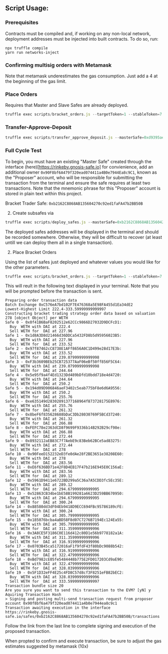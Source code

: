 
## Script Usage:

### Prerequisites

Contracts must be compiled and, if working on any non-local network, deployment addresses must be injected into built contracts.
To do so, run:

```
npx truffle compile
yarn run networks-inject
```

### Confirming multisig orders with Metamask

Note that metamask underestimates the gas consumption. Just add a 4 at the beginning of the gas limit.

### Place Orders

Requires that Master and Slave Safes are already deployed.

```js
truffle exec scripts/bracket_orders.js --targetToken=1 --stableToken=7 --targetPrice 270 --masterSafe=0xd9395aeE9141a3Efeb6d16057c8f67fBE296734c --slaves=0xb947de73ADe9aBC6D57eb34B2CC2efd41f646636,0xfA4a18c2218945bC018BF94D093BCa66c88D3c40 --network=rinkeby
```

### Transfer-Approve-Deposit

```js
truffle exec scripts/transfer_approve_deposit.js --masterSafe=0xd9395aeE9141a3Efeb6d16057c8f67fBE296734c --depositFile="./data/depositList.json" --network=rinkeby
```





### Full Cycle Test

To begin, you must have an existing "Master Safe" created through the interface (here)[https://rinkeby.gnosis-safe.io] for convienience, add an additional owner `0x90F8bf6A479f320ead074411a4B0e7944Ea8c9C1`, known as the  "Proposer" account, who will be responsible for submitting the transaction from the terminal and ensure the safe requires at least two transactions. Note that the mnemonic phrase for this "Proposer" account is stored in plain text within this project.

Bracket Trader Safe: `0xb2162C8868AB135604270c92ed1faFA47b2BB50B`

2. Create subsafes via

```js
truffle exec scripts/deploy_safes.js --masterSafe=0xb2162C8868AB135604270c92ed1faFA47b2BB50B --fleetSize=20 --network rinkeby
```

The deployed safes addresses will be displayed in the terminal and should be recorded somewhere. Otherwise, they will be difficult to recover (at least untill we can deploy them all in a single transaction).


2. Place Bracket Orders

Using the list of safes just deployed and whatever values you would like for the other parameters.

```js
truffle exec scripts/bracket_orders.js --targetToken=1 --stableToken=7 --targetPrice 278 --masterSafe=0xb2162C8868AB135604270c92ed1faFA47b2BB50B --slaves=0x0f41B6BaF8202512e62CCc9866D27032D9DCFcD1,0x1d8A3D8d21466d36DDCa5432FD8b5d95956023B5,0x97f87462cC8738E1AFf8656A0C1D499e28d17E3b,0xF3b3609BEb25CB725377AaF06eBf50ff856F5C64,0x5e95f9a4f4Ed1323Dd489bDfd10bdd718e4d4720,0x194d09D906846aeF3402c5eab775bF8e6d6A9556,0xe635149d28302891377168964f873728175E8976,0x8beF6f835628688bDaC3Db28030769F5BCd37240,0xFEFC78e2363dCD8f9699F9336b14B292B29cf98e,0x8932112aEB83C7f7AebE9c83Beb62BCe5ad83275,0x90FeeD152232eD3fe0dAe28f2BE3651e38208E60,0xE6f636BD71e42F8D4EB17F47b216E945E0C156aE,0x5961D9411e6722BD299a5C36a7A5CDD3fc5Ec35E,0x52863CB34be1bE58B199281a6623D259BB670950,0x88580dd3dF04Eb9418D9ECC694FBc95786189cFE,0x185076bcba4aBD58F8d07C7276B7194Ec124Ea55,0x3A8CE5F3186C0E116d412c80D1e56b9778182a1A,0x0703B45ca5172016aF1f9fdF43f80bDc9088b542,0xBd7982cE05fe5484448b775E2FD017203Cd9aE90,0x5F1D32eFF4E25c4FD8C57d8cf3F8251eFB82bEC2 --network=rinkeby
```

This will reult in the following text displayed in your terminal. Note that you will be prompted before the transaction is sent.

```
Preparing order transaction data
Batch Exchange 0xC576eA7bd102F7E476368a5E98FA455d1Ea34dE2
Lowest-Highest Limit 222.4-333.59999999999997
Constructing bracket trading strategy order data based on valuation 278 [object Object] per WETH
Safe 0 - 0x0f41B6BaF8202512e62CCc9866D27032D9DCFcD1:
  Buy  WETH with DAI at 222.4
  Sell WETH for  DAI at 227.96
Safe 1 - 0x1d8A3D8d21466d36DDCa5432FD8b5d95956023B5:
  Buy  WETH with DAI at 227.96
  Sell WETH for  DAI at 233.52
Safe 2 - 0x97f87462cC8738E1AFf8656A0C1D499e28d17E3b:
  Buy  WETH with DAI at 233.52
  Sell WETH for  DAI at 239.07999999999998
Safe 3 - 0xF3b3609BEb25CB725377AaF06eBf50ff856F5C64:
  Buy  WETH with DAI at 239.07999999999998
  Sell WETH for  DAI at 244.64
Safe 4 - 0x5e95f9a4f4Ed1323Dd489bDfd10bdd718e4d4720:
  Buy  WETH with DAI at 244.64
  Sell WETH for  DAI at 250.2
Safe 5 - 0x194d09D906846aeF3402c5eab775bF8e6d6A9556:
  Buy  WETH with DAI at 250.2
  Sell WETH for  DAI at 255.76
Safe 6 - 0xe635149d28302891377168964f873728175E8976:
  Buy  WETH with DAI at 255.76
  Sell WETH for  DAI at 261.32
Safe 7 - 0x8beF6f835628688bDaC3Db28030769F5BCd37240:
  Buy  WETH with DAI at 261.32
  Sell WETH for  DAI at 266.88
Safe 8 - 0xFEFC78e2363dCD8f9699F9336b14B292B29cf98e:
  Buy  WETH with DAI at 266.88
  Sell WETH for  DAI at 272.44
Safe 9 - 0x8932112aEB83C7f7AebE9c83Beb62BCe5ad83275:
  Buy  WETH with DAI at 272.44
  Sell WETH for  DAI at 278
Safe 10 - 0x90FeeD152232eD3fe0dAe28f2BE3651e38208E60:
  Buy  WETH with DAI at 278
  Sell WETH for  DAI at 283.56
Safe 11 - 0xE6f636BD71e42F8D4EB17F47b216E945E0C156aE:
  Buy  WETH with DAI at 283.56
  Sell WETH for  DAI at 289.12
Safe 12 - 0x5961D9411e6722BD299a5C36a7A5CDD3fc5Ec35E:
  Buy  WETH with DAI at 289.12
  Sell WETH for  DAI at 294.67999999999995
Safe 13 - 0x52863CB34be1bE58B199281a6623D259BB670950:
  Buy  WETH with DAI at 294.67999999999995
  Sell WETH for  DAI at 300.24
Safe 14 - 0x88580dd3dF04Eb9418D9ECC694FBc95786189cFE:
  Buy  WETH with DAI at 300.24
  Sell WETH for  DAI at 305.79999999999995
Safe 15 - 0x185076bcba4aBD58F8d07C7276B7194Ec124Ea55:
  Buy  WETH with DAI at 305.79999999999995
  Sell WETH for  DAI at 311.35999999999996
Safe 16 - 0x3A8CE5F3186C0E116d412c80D1e56b9778182a1A:
  Buy  WETH with DAI at 311.35999999999996
  Sell WETH for  DAI at 316.91999999999996
Safe 17 - 0x0703B45ca5172016aF1f9fdF43f80bDc9088b542:
  Buy  WETH with DAI at 316.91999999999996
  Sell WETH for  DAI at 322.47999999999996
Safe 18 - 0xBd7982cE05fe5484448b775E2FD017203Cd9aE90:
  Buy  WETH with DAI at 322.47999999999996
  Sell WETH for  DAI at 328.03999999999996
Safe 19 - 0x5F1D32eFF4E25c4FD8C57d8cf3F8251eFB82bEC2:
  Buy  WETH with DAI at 328.03999999999996
  Sell WETH for  DAI at 333.59999999999997
Transaction bundle size 20
Are you sure you want to send this transaction to the EVM? [yN] y
Aquiring Transaction Hash
> Signing and posting multi-send transaction request from proposer account 0x90f8bf6a479f320ead074411a4b0e7944ea8c9c1
Transaction awaiting execution in the interface https://rinkeby.gnosis-safe.io/safes/0xb2162C8868AB135604270c92ed1faFA47b2BB50B/transactions
```

Follow the link from the last line to complete signing and execution of the proposed transaction.

When propted to confirm and execute transaction, be sure to adjust the gas estimates suggested by metamask (10x)

